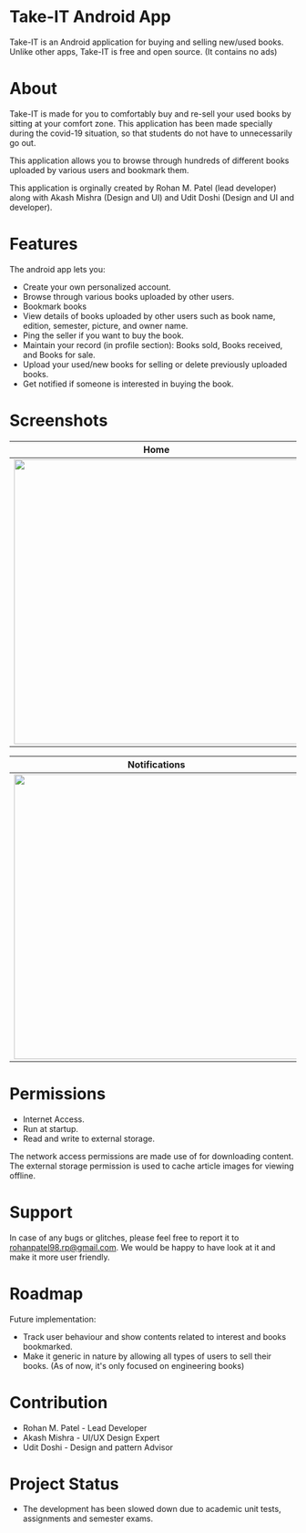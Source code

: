# Take-IT Android App
Take-IT is an Android application for buying and selling new/used books. Unlike other apps, Take-IT is free and open source. (It contains no ads)

# About
Take-IT is made for you to comfortably buy and re-sell your used books by sitting at your comfort zone. This application has been made specially during the covid-19 situation, so that students do not have to unnecessarily go out. 

This application allows you to browse through hundreds of different books uploaded by various users and bookmark them. 

This application is orginally created by Rohan M. Patel (lead developer) along with Akash Mishra (Design and UI)  and Udit Doshi (Design and UI and developer). 

# Features
The android app lets you:
- Create your own personalized account.
- Browse through various books uploaded by other users.
- Bookmark books
- View details of books uploaded by other users such as book name, edition, semester, picture, and owner name.  
- Ping the seller if you want to buy the book.
- Maintain your record (in profile section): Books sold, Books received, and Books for sale.
- Upload your used/new books for selling or delete previously uploaded books.
- Get notified if someone is interested in buying the book.

# Screenshots
| Home      | Upload      | My Profile     |
|------------|-------------|------------|
| <img src="https://user-images.githubusercontent.com/34983017/95362992-7f8a3480-08ec-11eb-8185-34464cd4ed37.jpeg"  height="500"> | <img src="https://user-images.githubusercontent.com/34983017/95363585-4a321680-08ed-11eb-8b67-1b6bcf9cc9b7.jpeg"  height="500"> | <img src="https://user-images.githubusercontent.com/34983017/95365335-a007be00-08ef-11eb-95d9-eb77338f0466.jpeg"  height="500"> |

| Notifications      | Settings      | Book Details      |
|------------|------------|------------|
| <img src="https://user-images.githubusercontent.com/34983017/95365183-72227980-08ef-11eb-8069-a2ffa3a779e6.jpeg"  height="500"> | <img src="https://user-images.githubusercontent.com/34983017/95365524-e3fac300-08ef-11eb-8d68-6eab86375237.jpeg"  height="500"> | <img src="https://user-images.githubusercontent.com/34983017/95368404-b6b01400-08f3-11eb-9199-231b5ce2fcbe.jpeg"  height="500"> |

# Permissions
- Internet Access.
- Run at startup.
- Read and write to external storage.

The network access permissions are made use of for downloading content. The external storage permission is used to cache article images for viewing offline.

# Support
In case of any bugs or glitches, please feel free to report it to rohanpatel98.rp@gmail.com. We would be happy to have look at it and make it more user friendly.

# Roadmap
Future implementation:
- Track user behaviour and show contents related to interest and books bookmarked.
- Make it generic in nature by allowing all types of users to sell their books. (As of now, it's only focused on engineering books)

# Contribution
- Rohan M. Patel - Lead Developer
- Akash Mishra - UI/UX Design Expert
- Udit Doshi - Design and pattern Advisor

# Project Status
- The development has been slowed down due to academic unit tests, assignments and semester exams. 

